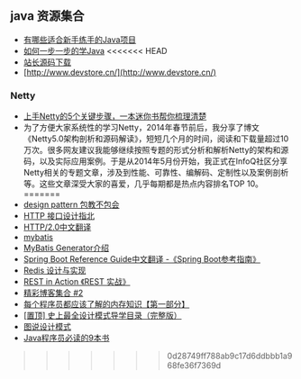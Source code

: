 ## java 资源集合 
* [有哪些适合新手练手的Java项目](https://zhuanlan.zhihu.com/p/22062736)
* [如何一步一步的学Java](https://zhuanlan.zhihu.com/p/21454718)
<<<<<<< HEAD
* [站长源码下载](http://down.chinaz.com/soft/38034.htm#down)
* [http://www.devstore.cn/](http://www.devstore.cn/)
### Netty
* [上手Netty的5个关键步骤，一本迷你书帮你梳理清楚](http://mp.weixin.qq.com/s?__biz=MzA5Nzc4OTA1Mw==&mid=2659598338&idx=1&sn=d770431607456d07fbbd8de402dea177&chksm=8be99510bc9e1c063c0fbb0eac5f3c24b3883b76d8d51a6fc0a3e7a4ba5839dc6b5ce45fdc72#rd)
* 为了方便大家系统性的学习Netty，2014年春节前后，我分享了博文《Netty5.0架构剖析和源码解读》，短短几个月的时间，阅读和下载量超过10万次。很多网友建议我能够继续按照专题的形式分析和解析Netty的架构和源码，以及实际应用案例。于是从2014年5月份开始，我正式在InfoQ社区分享Netty相关的专题文章，涉及到性能、可靠性、编解码、定制性以及案例剖析等。这些文章深受大家的喜爱，几乎每期都是热点内容排名TOP 10。
=======
* [design pattern 包教不包会](https://github.com/AlfredTheBest/Design-Pattern)
* [HTTP 接口设计指北](https://github.com/bolasblack/http-api-guide)
* [HTTP/2.0中文翻译](http://yuedu.baidu.com/ebook/478d1a62376baf1ffc4fad99?pn=1)
* [mybatis](http://www.mybatis.org/mybatis-3/zh/index.html)
* [MyBatis Generator介绍](http://mbg.cndocs.tk/)
* [Spring Boot Reference Guide中文翻译 -《Spring Boot参考指南》](https://github.com/qibaoguang/Spring-Boot-Reference-Guide)
* [Redis 设计与实现](http://redisbook.com/)
* [REST in Action 《REST 实战》](https://github.com/waylau/rest-in-action)
* [精彩博客集合 #2](https://github.com/hacke2/hacke2.github.io/issues/2)
* [每个程序员都应该了解的内存知识【第一部分】](http://www.oschina.net/translate/what-every-programmer-should-know-about-memory-part1?print)
* [ [置顶] 史上最全设计模式导学目录（完整版）](http://blog.csdn.net/lovelion/article/details/17517213)
* [图说设计模式](http://design-patterns.readthedocs.io/zh_CN/latest/index.html)
* [Java程序员必读的9本书](http://droidyue.com/blog/2014/11/30/java-programmer-must-read-these-9-books/)
>>>>>>> 0d28749ff788ab9c17d6ddbbb1a968fe36f7369d
